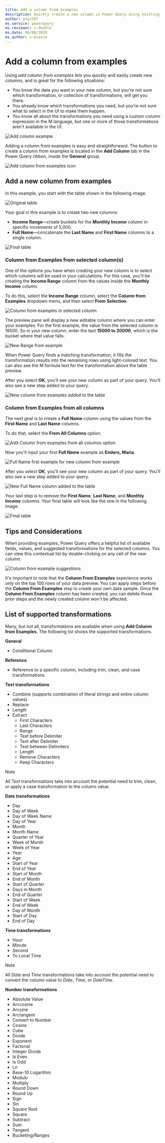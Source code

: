 ```yaml
---
title: Add a column from examples
description: Quickly create a new column in Power Query using existing columns as examples.
author: ptyx507
ms.service: powerquery
ms.reviewer: v-douklo
ms.date: 06/08/2020
ms.author: v-miesco
---
```


# Add a column from examples

Using *add column from examples* lets you quickly and easily create new columns, and is great for the following situations:

* You know the data you want in your new column, but you're not sure which transformation, or collection of transformations, will get you there.
* You already know which transformations you need, but you're not sure what to select in the UI to make them happen.
* You know all about the transformations you need using a custom column expression in the M language, but one or more of those transformations aren't available in the UI.

![Add column example](images/me-add-column-from-example.png)

Adding a column from examples is easy and straightforward. The button to create a column from examples is located in the **Add Column** tab in the Power Query ribbon, inside the **General** group.

![Add column from examples icon](images/me-add-column-from-example-icon.png)


## Add a new column from examples

In this example, you start with the table shown in the following image.

![Original table](images/me-add-column-from-example-original-table.png)

Your goal in this example is to create two new columns:
* **Income Range**&mdash;create buckets for the **Monthly Income** column in specific increments of 5,000.
* **Full Name**&mdash;concatenate the **Last Name** and **First Name** columns to a single column.

![Final table](images/me-add-column-from-example-final-table.png)

### Column from Examples from selected column(s)

One of the options you have when creating your new column is to select which columns will be used in your calculations. For this case, you'll be creating the **Income Range** column from the values inside the **Monthly Income** column.

To do this, select the **Income Range** column, select the **Column from Examples** dropdown menu, and then select **From Selection**.

![Column from examples in selected column](images/me-add-column-from-example-from-selection.png)

The preview pane will display a new editable column where you can enter your examples. For the first example, the value from the selected column is 19500. So in your new column, enter the text **15000 to 20000**, which is the bucket where that value falls.

![New Range from example](images/me-add-column-from-example-from-selection-buckets.png)

When Power Query finds a matching transformation, it fills the transformation results into the remaining rows using light-colored text. You can also see the M formula text for the transformation above the table preview.

After you select **OK**, you'll see your new column as part of your query. You'll also see a new step added to your query.

![New column from examples added to the table](images/me-add-column-from-example-from-selection-buckets-final.png)

### Column from Examples from all columns

The next goal is to create a **Full Name** column using the values from the **First Name** and **Last Name** columns.

To do that, select the **From All Columns** option.

![Add Column from examples from all columns option](images/me-add-column-from-example-from-all-columns.png)

Now you'll input your first **Full Name** example as **Enders, Maria**.

![Full Name first example for new column from example](images/me-add-column-from-example-from-all-columns-full-name.png)

After you select **OK**, you'll see your new column as part of your query. You'll also see a new step added to your query.

![New Full Name column added to the table](images/me-add-column-from-example-from-all-columns-full-name-final.png)

Your last step is to remove the **First Name**, **Last Name**, and **Monthly Income** columns. Your final table will look like the one in the following image.

![Final table](images/me-add-column-from-example-final-table.png)

## Tips and Considerations

When providing examples, Power Query offers a helpful list of available fields, values, and suggested transformations for the selected columns. You can view this contextual list by double-clicking on any cell of the new column.

![Column from example suggestions](images/me-add-column-from-example-suggestions.png)

It's important to note that the **Column From Examples** experience works only on the top 100 rows of your data preview. You can apply steps before the **Column From Examples** step to create your own data sample. Once the **Column From Examples** column has been created, you can delete those prior steps and the newly created column won't be affected.

## List of supported transformations
Many, but not all, transformations are available when using **Add Column from Examples**. The following list shows the supported transformations.

**General**

- Conditional Column

**Reference**
  
- Reference to a specific column, including trim, clean, and case transformations

**Text transformations**

- Combine (supports combination of literal strings and entire column values)
- Replace
- Length
- Extract   
  - First Characters
  - Last Characters
  - Range
  - Text before Delimiter
  - Text after Delimiter
  - Text between Delimiters
  - Length
  - Remove Characters
  - Keep Characters

> [!NOTE]
> All *Text* transformations take into account the potential need to trim, clean, or apply a case transformation to the column value.

**Date transformations**

- Day
- Day of Week
- Day of Week Name
- Day of Year
- Month
- Month Name
- Quarter of Year
- Week of Month
- Week of Year
- Year
- Age
- Start of Year
- End of Year
- Start of Month
- End of Month
- Start of Quarter
- Days in Month
- End of Quarter
- Start of Week
- End of Week
- Day of Month
- Start of Day
- End of Day

**Time transformations**

- Hour
- Minute
- Second  
- To Local Time

> [!NOTE]
> All *Date* and *Time* transformations take into account the potential need to convert the column value to *Date*, *Time*, or *DateTime*.

**Number transformations** 

- Absolute Value
- Arccosine
- Arcsine
- Arctangent
- Convert to Number
- Cosine
- Cube
- Divide
- Exponent
- Factorial
- Integer Divide
- Is Even
- Is Odd
- Ln
- Base-10 Logarithm
- Modulo
- Multiply
- Round Down
- Round Up
- Sign
- Sin
- Square Root
- Square
- Subtract
- Sum
- Tangent
- Bucketing/Ranges

